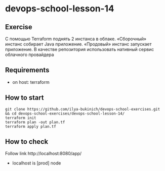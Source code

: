 # devops-school-lesson-14

## Exercise
С помощью Terraform поднять 2 инстанса в облаке. «Сборочный» инстанс собирает Java приложение. «Продовый» инстанс запускает приложение. В качестве репозитория использовать нативный сервис облачного провайдера

## Requirements
* on host: terraform

## How to start
```
git clone https://github.com/ilya-bukinich/devops-school-exercises.git && cd devops-school-exercises/devops-school-lesson-14/   
terraform init
terraform plan -out plan.tf
terraform apply plan.tf
```

## How to check
Follow link http://localhost:8080/app/
* localhost is [prod] node
